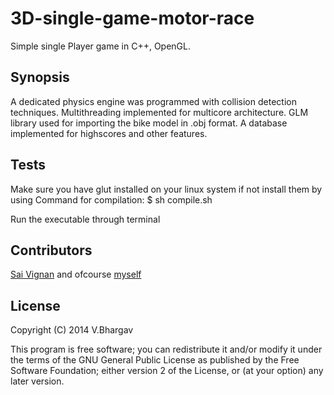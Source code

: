 3D-single-game-motor-race
=========================

Simple single Player game in C++, OpenGL.

## Synopsis

A dedicated physics engine was programmed with collision detection techniques.
Multithreading implemented for multicore architecture.
GLM library used for importing the bike model in .obj format.
A database implemented for highscores and other features.


## Tests

Make sure you have glut installed on your linux system if not install them by using
Command for compilation:
$ sh compile.sh

Run the executable through terminal

## Contributors

[Sai Vignan](http://www.cse.iitd.ac.in/~cs5120289) and ofcourse [myself](https://githib.com/code-hippo)

## License

Copyright (C) 2014  V.Bhargav

This program is free software; you can redistribute it and/or modify it under the terms of the GNU General Public License as published by the Free Software Foundation; either version 2 of the License, or (at your option) any later version.
